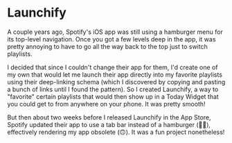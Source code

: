 # Launchify

A couple years ago, Spotify's iOS app was still using a hamburger menu for its top-level navigation. Once you got a few levels deep in the app, it was pretty annoying to have to go all the way back to the top just to switch playlists. 

I decided that since I couldn't change their app for them, I'd create one of my own that would let me launch their app directly into my favorite playlists using their deep-linking schema (which I discovered by copying and pasting a bunch of links until I found the pattern). So I created Launchify, a way to "favorite" certain playlists that would then show up in a Today Widget that you could get to from anywhere on your phone. It was pretty smooth!

But then about two weeks before I released Launchify in the App Store, Spotify updated their app to use a tab bar instead of a hamburger (🙌🏻), effectively rendering my app obsolete (🙃). It was a fun project nonetheless!
